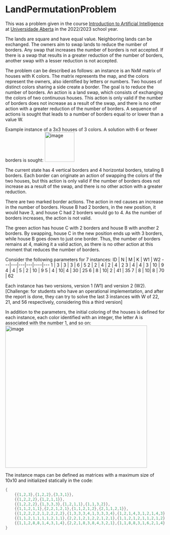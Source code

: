 # LandPermutationProblem
This was a problem given in the course [Introduction to Artificial Intelligence](https://guiadoscursos.uab.pt/en/ucs/introducao-a-inteligencia-artificial/) at [Universidade Aberta](https://portal.uab.pt/?lang=en) in the 2022/2023 school year. 

The lands are square and have equal value. Neighboring lands can be exchanged. The owners aim to swap lands to reduce the number of borders. Any swap that increases the number of borders is not accepted. If there is a swap that results in a greater reduction of the number of borders, another swap with a lesser reduction is not accepted.

The problem can be described as follows: an instance is an NxM matrix of houses with K colors. The matrix represents the map, and the colors represent the owners, also identified by letters or numbers. Two houses of distinct colors sharing a side create a border. The goal is to reduce the number of borders. An action is a land swap, which consists of exchanging the colors of two continuous houses. This action is only valid if the number of borders does not increase as a result of the swap, and there is no other action with a greater reduction of the number of borders. A sequence of actions is sought that leads to a number of borders equal to or lower than a value W.

Example instance of a 3x3 houses of 3 colors. A solution with 6 or fewer borders is sought:
<img width="93" alt="image" src="https://github.com/jjginga/LandPermutationProblem/assets/60369139/928c6866-b041-4414-8a00-7fb5e95d1a0b">


The current state has 4 vertical borders and 4 horizontal borders, totaling 8 borders. Each border can originate an action of swapping the colors of the two houses, but this action is only valid if the number of borders does not increase as a result of the swap, and there is no other action with a greater reduction.

There are two marked border actions. The action in red causes an increase in the number of borders. House B had 2 borders, in the new position, it would have 3, and house C had 2 borders would go to 4. As the number of borders increases, the action is not valid.

The green action has house C with 2 borders and house B with another 2 borders. By swapping, house C in the new position ends up with 3 borders, while house B goes down to just one border. Thus, the number of borders remains at 4, making it a valid action, as there is no other action at this moment that reduces the number of borders.

Consider the following parameters for 7 instances:
ID | N | M | K | W1 | W2
---|---|---|---|----|---
1  | 3 | 3 | 3 | 6  | 5
2  | 2 | 4 | 2 | 4  | 2
3  | 4 | 4 | 3 | 10 | 9
4  | 4 | 5 | 2 | 10 | 9
5  | 4 | 10| 4 | 30 | 25
6  | 8 | 10| 2 | 41 | 35
7  | 8 | 10| 8 | 70 | 62

Each instance has two versions, version 1 (W1) and version 2 (W2). [Challenge: for students who have an operational implementation, and after the report is done, they can try to solve the last 3 instances with W of 22, 21, and 56 respectively, considering this a third version]

In addition to the parameters, the initial coloring of the houses is defined for each instance, each color identified with an integer, the letter A is associated with the number 1, and so on:
<img width="445" alt="image" src="https://github.com/jjginga/LandPermutationProblem/assets/60369139/d82fe75e-f0d5-4cca-86be-9e1fd7474988">


The instance maps can be defined as matrices with a maximum size of 10x10 and initialized statically in the code:
```java
{
    {{1,2,3},{1,2,2},{3,3,1}},
    {{1,2,2,2},{1,2,1,1}},
    {{1,2,2,2},{1,3,3,3},{1,2,1,1},{1,1,3,2}},
    {{1,1,2,1,1},{2,2,1,2,1},{1,1,2,1,2},{2,1,1,2,1}},
    {{1,2,2,2,2,1,2,2,2,2},{1,3,3,3,4,1,3,3,3,4},{1,2,1,4,3,1,2,1,4,3},{1,4,4,4,3,1,4,4,4,3}},
    {{1,1,2,1,1,1,1,2,1,1},{2,2,1,2,1,2,2,1,2,1},{1,1,2,1,2,1,1,2,1,2},{2,1,1,2,1,2,1,1,2,1},{1,1,2,1,1,1,1,2,1,1},{2,2,1,2,1,2,2,1,2,1},{1,1,2,1,2,1,1,2,1,2},{2,1,1,2,1,2,1,1,2,1}},
    {{1,1,2,8,8,1,4,3,1,4},{2,2,1,8,3,8,4,3,2,1},{1,1,8,8,3,1,6,2,1,4},{2,1,1,3,1,2,1,1,4,4},{1,7,7,3,1,1,5,6,4,4},{2,2,1,3,1,2,2,1,6,6},{1,7,2,7,5,5,5,5,1,6},{2,7,7,7,1,5,5,1,6,6}}
}

